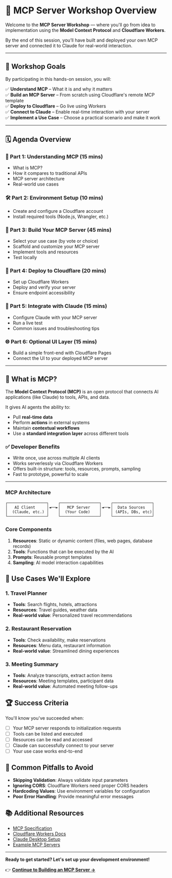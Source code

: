 # 🚀 MCP Server Workshop Overview

Welcome to the **MCP Server Workshop** — where you'll go from idea to implementation using the **Model Context Protocol** and **Cloudflare Workers**.

By the end of this session, you’ll have built and deployed your own MCP server and connected it to Claude for real-world interaction.

---

## 🎯 Workshop Goals

By participating in this hands-on session, you will:

✅ **Understand MCP** – What it is and why it matters  
✅ **Build an MCP Server** – From scratch using Cloudflare's remote MCP template  
✅ **Deploy to Cloudflare** – Go live using Workers  
✅ **Connect to Claude** – Enable real-time interaction with your server  
✅ **Implement a Use Case** – Choose a practical scenario and make it work

---

## 🗓️ Agenda Overview

### 🧠 Part 1: Understanding MCP (15 mins)
- What is MCP?
- How it compares to traditional APIs
- MCP server architecture
- Real-world use cases

### 🛠 Part 2: Environment Setup (10 mins)
- Create and configure a Cloudflare account
- Install required tools (Node.js, Wrangler, etc.)

### 🔧 Part 3: Build Your MCP Server (45 mins)
- Select your use case (by vote or choice)
- Scaffold and customize your MCP server
- Implement tools and resources
- Test locally

### 🚀 Part 4: Deploy to Cloudflare (20 mins)
- Set up Cloudflare Workers
- Deploy and verify your server
- Ensure endpoint accessibility

### 🤖 Part 5: Integrate with Claude (15 mins)
- Configure Claude with your MCP server
- Run a live test
- Common issues and troubleshooting tips

### 🌐 Part 6: Optional UI Layer (15 mins)
- Build a simple front-end with Cloudflare Pages
- Connect the UI to your deployed MCP server

---

## 🧠 What is MCP?

The **Model Context Protocol (MCP)** is an open protocol that connects AI applications (like Claude) to tools, APIs, and data.

It gives AI agents the ability to:
- Pull **real-time data**
- Perform **actions** in external systems
- Maintain **contextual workflows**
- Use a **standard integration layer** across different tools

### ✅ Developer Benefits
- Write once, use across multiple AI clients
- Works serverlessly via Cloudflare Workers
- Offers built-in structure: tools, resources, prompts, sampling
- Fast to prototype, powerful to scale

---

### MCP Architecture

```
┌─────────────────┐    ┌─────────────────┐    ┌─────────────────┐
│   AI Client     │◄──►│   MCP Server    │◄──►│  Data Sources   │
│  (Claude, etc.) │    │  (Your Code)    │    │ (APIs, DBs, etc)│
└─────────────────┘    └─────────────────┘    └─────────────────┘
```

### Core Components

1. **Resources**: Static or dynamic content (files, web pages, database records)
2. **Tools**: Functions that can be executed by the AI
3. **Prompts**: Reusable prompt templates
4. **Sampling**: AI model interaction capabilities

## 🎯 Use Cases We'll Explore

### 1. Travel Planner
- **Tools**: Search flights, hotels, attractions
- **Resources**: Travel guides, weather data
- **Real-world value**: Personalized travel recommendations

### 2. Restaurant Reservation
- **Tools**: Check availability, make reservations
- **Resources**: Menu data, restaurant information
- **Real-world value**: Streamlined dining experiences

### 3. Meeting Summary
- **Tools**: Analyze transcripts, extract action items
- **Resources**: Meeting templates, participant data
- **Real-world value**: Automated meeting follow-ups


## 🏆 Success Criteria

You'll know you've succeeded when:
- [ ] Your MCP server responds to initialization requests
- [ ] Tools can be listed and executed
- [ ] Resources can be read and accessed
- [ ] Claude can successfully connect to your server
- [ ] Your use case works end-to-end

## 🚨 Common Pitfalls to Avoid

- **Skipping Validation**: Always validate input parameters
- **Ignoring CORS**: Cloudflare Workers need proper CORS headers
- **Hardcoding Values**: Use environment variables for configuration
- **Poor Error Handling**: Provide meaningful error messages

## 📚 Additional Resources

- [MCP Specification](https://spec.modelcontextprotocol.io/)
- [Cloudflare Workers Docs](https://developers.cloudflare.com/workers/)
- [Claude Desktop Setup](https://claude.ai/desktop)
- [Example MCP Servers](https://github.com/modelcontextprotocol/servers)

---

**Ready to get started? Let's set up your development environment!**

👉 **[Continue to Building an MCP Server →](./building-an-mcp-server.md)**
